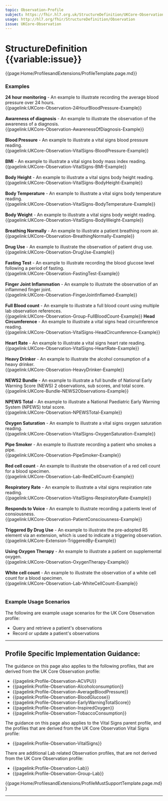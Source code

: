 ```yaml
---
topic: Observation-Profile
subject: https://fhir.hl7.org.uk/StructureDefinition/UKCore-Observation
usage: http://hl7.org/fhir/StructureDefinition/Observation
issue: UKCore-Observation
---
```


# StructureDefinition {{variable:issue}}

<nocheck>
{{page:Home/ProfilesandExtensions/ProfileTemplate.page.md}}

<div id="Examples" class="tabcontent">
  <h3>Examples</h3>
<b>24 hour monitoring</b> - An example to illustrate recording the average blood pressure over 24 hours.<br/>
{{pagelink:UKCore-Observation-24HourBloodPressure-Example}}<br><br>
  <b>Awareness of diagnosis</b> - An example to illustrate the observation of the awareness of a diagnosis.<br/>
{{pagelink:UKCore-Observation-AwarenessOfDiagnosis-Example}}<br><br>
<b>Blood Pressure</b> - An example to illustrate a vital signs blood pressure reading.<br/>
{{pagelink:UKCore-Observation-VitalSigns-BloodPressure-Example}}<br><br>
<b>BMI</b> - An example to illustrate a vital signs body mass index reading.<br/>
{{pagelink:UKCore-Observation-VitalSigns-BMI-Example}}<br><br>
<b>Body Height</b> - An example to illustrate a vital signs body height reading.<br/>
{{pagelink:UKCore-Observation-VitalSigns-BodyHeight-Example}}<br><br>
<b>Body Temperature</b> - An example to illustrate a vital signs body temperature reading.<br/>
{{pagelink:UKCore-Observation-VitalSigns-BodyTemperature-Example}}<br><br>
<b>Body Weight</b> - An example to illustrate a vital signs body weight reading.<br/>
{{pagelink:UKCore-Observation-VitalSigns-BodyWeight-Example}}<br><br>
<b>Breathing Normally</b> - An example to illustrate a patient breathing room air.<br/>
{{pagelink:UKCore-Observation-BreathingNormally-Example}}<br><br>
  <b>Drug Use</b> - An example to illustrate the observation of patient drug use.<br/>
{{pagelink:UKCore-Observation-DrugUse-Example}}<br><br>
<b>Fasting Test</b> - An example to illustrate recording the blood glucose level following a period of fasting.<br/>
{{pagelink:UKCore-Observation-FastingTest-Example}}<br><br>
<b>Finger Joint Inflammation</b> - An example to illustrate the observation of an inflammed finger joint.<br/>
{{pagelink:UKCore-Observation-FingerJointInflamed-Example}}<br><br>
<b>Full Blood count</b> - An example to illustrate a full blood count using multiple lab observation references.<br/>
{{pagelink:UKCore-Observation-Group-FullBloodCount-Example}}
<b>Head Circumference</b> - An example to illustrate a vital signs head circumference reading.<br/>
{{pagelink:UKCore-Observation-VitalSigns-HeadCircumference-Example}}<br><br>
<b>Heart Rate</b> - An example to illustrate a vital signs heart rate reading.<br/>
{{pagelink:UKCore-Observation-VitalSigns-HeartRate-Example}}<br><br>
<b>Heavy Drinker</b> - An example to illustrate the alcohol consumption of a heavy drinker.<br/>
{{pagelink:UKCore-Observation-HeavyDrinker-Example}}<br><br>
<b>NEWS2 Bundle</b> - An example to illustrate a full bundle of National Early Warning Score (NEWS) 2 observations, sub scores, and total score.<br/>
{{pagelink:UKCore-Bundle-NEWS2Observations-Example}}<br><br>
<b>NPEWS Total</b> - An example to illustrate a National Paediatric Early Warning System (NPEWS) total score.<br/>
{{pagelink:UKCore-Observation-NPEWSTotal-Example}}<br><br>
<b>Oxygen Saturation</b> - An example to illustrate a vital signs oxygen saturation reading.<br/>
{{pagelink:UKCore-Observation-VitalSigns-OxygenSaturation-Example}}<br><br>
<b>Pipe Smoker</b> - An example to illustrate recording a patient who smokes a pipe.<br/>
{{pagelink:UKCore-Observation-PipeSmoker-Example}}<br><br>
<b>Red cell count</b> - An example to illustrate the observation of a red cell count for a blood specimen.<br/>
{{pagelink:UKCore-Observation-Lab-RedCellCount-Example}}<br><br>
<b>Respiratory Rate</b> - An example to illustrate a vital signs respiration rate reading.<br/>
{{pagelink:UKCore-Observation-VitalSigns-RespiratoryRate-Example}}<br><br>
<b>Responds to Voice</b> - An example to illustrate recording a patients level of consiousness.<br/>
{{pagelink:UKCore-Observation-PatientConsciousness-Example}}<br><br>
  <b>Triggered By Drug Use</b> - An example to illustrate the pre-adopted R5 element via an extension, which is used to indicate a triggering observation.<br>
  {{pagelink:UKCore-Extension-TriggeredBy-Example}}<br><br>
<b>Using Oxygen Therapy</b> - An example to illustrate a patient on supplemental oxygen.<br/>
{{pagelink:UKCore-Observation-OxygenTherapy-Example}}<br><br>
<b>White cell count</b> - An example to illustrate the observation of a white cell count for a blood specimen.<br/>
{{pagelink:UKCore-Observation-Lab-WhiteCellCount-Example}}<br><br>
</div>
</nocheck>

<div id="ProfileGuidance">

### Example Usage Scenarios ###
The following are example usage scenarios for the UK Core Observation profile:

- Query and retrieve a patient's observations
- Record or update a patient's observations

<hr class="thickline">

## Profile Specific Implementation Guidance: ##

The guidance on this page also applies to the following profiles, that are derived from the UK Core Observation profile:
- {{pagelink:Profile-Observation-ACVPU}}
- {{pagelink:Profile-Observation-Alcoholconsumption}}
- {{pagelink:Profile-Observation-AverageBloodPressure}}
- {{pagelink:Profile-Observation-BloodGlucose}}
- {{pagelink:Profile-Observation-EarlyWarningTotalScore}}
- {{pagelink:Profile-Observation-InspiredOxygen}}
- {{pagelink:Profile-Observation-TobaccoConsumption}}

The guidance on this page also applies to the Vital Signs parent profile, and the profiles that are derived from the UK Core Observation Vital Signs profile:
- {{pagelink:Profile-Observation-VitalSigns}}

There are additional Lab related Observation profiles, that are not derived from the UK Core Observation profile:
- {{pagelink:Profile-Observation-Lab}}
- {{pagelink:Profile-Observation-Group-Lab}}

{{page:Home/ProfilesandExtensions/ProfileMustSupportTemplate.page.md}}

</div>

---

